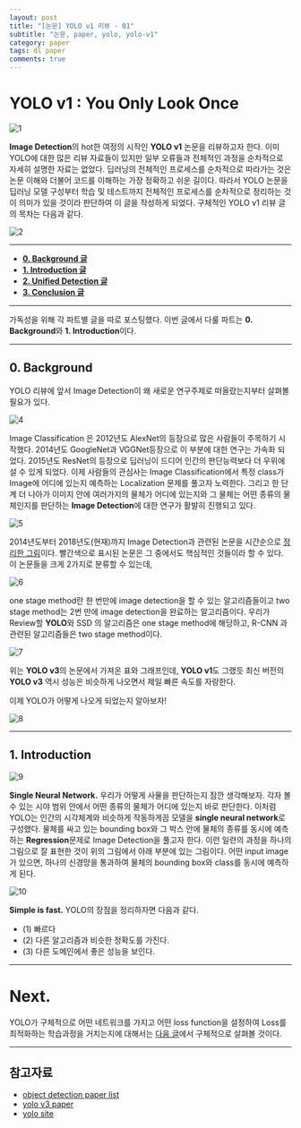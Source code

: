 ```yaml
---
layout: post
title: "[논문] YOLO v1 리뷰 - 01" 
subtitle: "논문, paper, yolo, yolo-v1"
category: paper
tags: dl paper
comments: true
---
```


# YOLO v1 : You Only Look Once

![1](https://user-images.githubusercontent.com/24144491/46718830-6c194400-cca7-11e8-8c5f-5fd3f61c123e.png)

**Image Detection**의 hot한 여정의 시작인 **YOLO v1** 논문을 리뷰하고자 한다. 이미 YOLO에 대한 많은 리뷰 자료들이 있지만 일부 오류들과 전체적인 과정을 순차적으로 자세히 설명한 자료는 없었다. 딥러닝의 전체적인 프로세스를 순차적으로 따라가는 것은 논문 이해와 더불어 코드를 이해하는 가장 정확하고 쉬운 길이다. 따라서 YOLO 논문을 딥러닝 모델 구성부터 학습 및 테스트까지 전체적인 프로세스를 순차적으로 정리하는 것이 의미가 있을 것이라 판단하여 이 글을 작성하게 되었다. 구체적인 YOLO v1 리뷰 글의 목차는 다음과 같다. 

![2](https://user-images.githubusercontent.com/24144491/46718831-6cb1da80-cca7-11e8-866b-56e8fb3fac13.png)

___
- **[0. Background 글](https://taeu.github.io/paper/2018/10/10/deeplearning-paper-yolo1-01/)**
- **[1. Introduction 글](https://taeu.github.io/paper/2018/10/10/deeplearning-paper-yolo1-01/)**
- **[2. Unified Detection 글](https://taeu.github.io/paper/2018/10/10/deeplearning-paper-yolo1-02/)**
- **[3. Conclusion 글](https://taeu.github.io/paper/2018/10/10/deeplearning-paper-yolo1-03/)**


___


가독성을 위해 각 파트별 글을 따로 포스팅했다. 이번 글에서 다룰 파트는 **0. Background**와 **1. Introduction**이다.

___

## 0. Background

YOLO 리뷰에 앞서 Image Detection이 왜 새로운 연구주제로 떠올랐는지부터 살펴볼 필요가 있다.


![4](https://user-images.githubusercontent.com/24144491/46718832-6cb1da80-cca7-11e8-8529-4509955b89ec.png)

Image Classification 은 2012년도 AlexNet의 등장으로 많은 사람들이 주목하기 시작했다. 2014년도 GoogleNet과 VGGNet등장으로 이 부분에 대한 연구는 가속화 되었다. 2015년도 ResNet의 등장으로 딥러닝이 드디어 인간의 판단능력보다 더 우위에 설 수 있게 되었다. 이제 사람들의 관심사는 Image Classification에서 특정 class가 Image에 어디에 있는지 예측하는 Localization 문제를 풀고자 노력한다. 그리고 한 단계 더 나아가 이미지 안에 여러가지의 물체가 어디에 있는지와 그 물체는 어떤 종류의 물체인지를 판단하는 **Image Detection**에 대한 연구가 활발히 진행되고 있다.

![5](https://user-images.githubusercontent.com/24144491/46718833-6cb1da80-cca7-11e8-872c-dc05304e2b61.png)

2014년도부터 2018년도(현재)까지 Image Detection과 관련된 논문을 시간순으로 [정리한 그림](https://github.com/hoya012/deep_learning_object_detection)이다. 빨간색으로 표시된 논문은 그 중에서도 핵심적인 것들이라 할 수 있다. 이 논문들을 크게 2가지로 분류할 수 있는데,

![6](https://user-images.githubusercontent.com/24144491/46718835-6d4a7100-cca7-11e8-996c-be10edaab670.png)

one stage method란 한 번만에 image detection을 할 수 있는 알고리즘들이고 two stage method는 2번 만에 image detection을 완료하는 알고리즘이다. 우리가 Review할 **YOLO**와 SSD 의 알고리즘은 one stage method에 해당하고, R-CNN 과 관련된 알고리즘들은 two stage method이다.

![7](https://user-images.githubusercontent.com/24144491/46718836-6d4a7100-cca7-11e8-80da-83fa27896b04.png)

위는 **YOLO v3**의 논문에서 가져온 표와 그래프인데, **YOLO v1**도 그랬듯 최신 버전의 **YOLO v3** 역시 성능은 비슷하게 나오면서 제일 빠른 속도를 자랑한다.

이제 YOLO가 어떻게 나오게 되었는지 알아보자!

![8](https://user-images.githubusercontent.com/24144491/46718837-6d4a7100-cca7-11e8-93bc-f42a8a3b0183.png)

___

## 1. Introduction

![9](https://user-images.githubusercontent.com/24144491/46718838-6de30780-cca7-11e8-8532-270ccc801421.png)

**Single Neural Network.** 우리가 어떻게 사물을 판단하는지 잠깐 생각해보자. 각자 볼 수 있는 시야 범위 안에서 어떤 종류의 물체가 어디에 있는지 바로 판단한다. 이처럼 YOLO는 인간의 시각체계와 비슷하게 작동하게끔 모델을 **single neural network**로 구성했다. 물체를 싸고 있는 bounding box와 그 박스 안에 물체의 종류를 동시에 예측하는 **Regression**문제로 Image Detection을 풀고자 한다. 이런 일련의 과정을 하나의 그림으로 잘 표현한 것이 위의 그림에서 아래 부분에 있는 그림이다. 어떤 input image가 있으면, 하나의 신경망을 통과하여 물체의 bounding box와 class를 동시에 예측하게 된다.

![10](https://user-images.githubusercontent.com/24144491/46718829-6c194400-cca7-11e8-928f-a61bbd383837.png)

**Simple is fast.** YOLO의 장점을 정리하자면 다음과 같다.

- (1) 빠르다
- (2) 다른 알고리즘과 비슷한 정확도를 가진다.
- (3) 다른 도메인에서 좋은 성능을 보인다.

___

# Next.

YOLO가 구체적으로 어떤 네트워크를 가지고 어떤 loss function을 설정하여 Loss를 최적화하는 학습과정을 거치는지에 대해서는 [다음 글](https://taeu.github.io/paper/2018/10/10/deeplearning-paper-yolo1-02/)에서 구체적으로 살펴볼 것이다.

___

## 참고자료
- [object detection paper list](https://github.com/hoya012/deep_learning_object_detection)
- [yolo v3 paper](https://pjreddie.com/media/files/papers/YOLOv3.pdf)
- [yolo site](https://pjreddie.com/darknet/yolo/)










